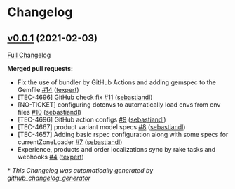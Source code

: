 # Changelog

## [v0.0.1](https://github.com/mejuri-inc/flowcommerce_spree/tree/v0.0.1) (2021-02-03)

[Full Changelog](https://github.com/mejuri-inc/flowcommerce_spree/compare/b9071fa9cdf3afd5de85ff97de7141cdf5250419...v0.0.1)

**Merged pull requests:**

- Fix the use of bundler by GitHub Actions and adding gemspec to the Gemfile [\#14](https://github.com/mejuri-inc/flowcommerce_spree/pull/14) ([texpert](https://github.com/texpert))
- \[TEC-4696\] GitHub check fix [\#11](https://github.com/mejuri-inc/flowcommerce_spree/pull/11) ([sebastiandl](https://github.com/sebastiandl))
- \[NO-TICKET\] configuring dotenvs to automatically load envs from env files [\#10](https://github.com/mejuri-inc/flowcommerce_spree/pull/10) ([sebastiandl](https://github.com/sebastiandl))
- \[TEC-4696\] GitHub action configs [\#9](https://github.com/mejuri-inc/flowcommerce_spree/pull/9) ([sebastiandl](https://github.com/sebastiandl))
- \[TEC-4667\] product variant model specs [\#8](https://github.com/mejuri-inc/flowcommerce_spree/pull/8) ([sebastiandl](https://github.com/sebastiandl))
- \[TEC-4657\] Adding basic rspec configuration along with some specs for currentZoneLoader [\#7](https://github.com/mejuri-inc/flowcommerce_spree/pull/7) ([sebastiandl](https://github.com/sebastiandl))
- Experience, products and order localizations sync by rake tasks and webhooks [\#4](https://github.com/mejuri-inc/flowcommerce_spree/pull/4) ([texpert](https://github.com/texpert))



\* *This Changelog was automatically generated by [github_changelog_generator](https://github.com/github-changelog-generator/github-changelog-generator)*
